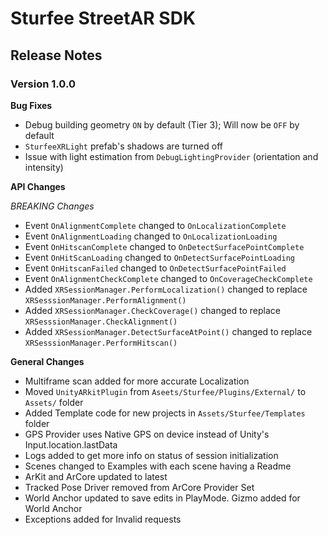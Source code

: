 ﻿# Sturfee StreetAR SDK
## Release Notes


### Version 1.0.0

**Bug Fixes**

- Debug building geometry `ON` by default (Tier 3); Will now be `OFF` by default
- `SturfeeXRLight` prefab's shadows are turned off
- Issue with light estimation from `DebugLightingProvider` (orientation and intensity)

**API Changes** 

_BREAKING Changes_
- Event `OnAlignmentComplete` changed to `OnLocalizationComplete`
- Event `OnAlignmentLoading` changed to `OnLocalizationLoading`
- Event `OnHitscanComplete` changed to `OnDetectSurfacePointComplete`
- Event `OnHitScanLoading` changed to `OnDetectSurfacePointLoading`
- Event `OnHitscanFailed` changed to `OnDetectSurfacePointFailed`
- Event `OnAlignmentCheckComplete` changed to `OnCoverageCheckComplete`
- Added `XRSessionManager.PerformLocalization()` changed to replace `XRSesssionManager.PerformAlignment()`
- Added `XRSessionManager.CheckCoverage()` changed to replace `XRSesssionManager.CheckAlignment()`
- Added `XRSessionManager.DetectSurfaceAtPoint()` changed to replace `XRSesssionManager.PerformHitscan()`

**General Changes**
- Multiframe scan added for more accurate Localization
- Moved `UnityARkitPlugin` from `Aseets/Sturfee/Plugins/External/` to `Assets/` folder
- Added Template code for new projects in `Assets/Sturfee/Templates` folder
- GPS Provider uses Native GPS on device instead of Unity's Input.location.lastData
- Logs added to get more info on status of session initialization
- Scenes changed to Examples with each scene having a Readme
- ArKit and ArCore updated to latest
- Tracked Pose Driver removed from ArCore Provider Set
- World Anchor updated to save edits in PlayMode. Gizmo added for World Anchor
- Exceptions added for Invalid requests

